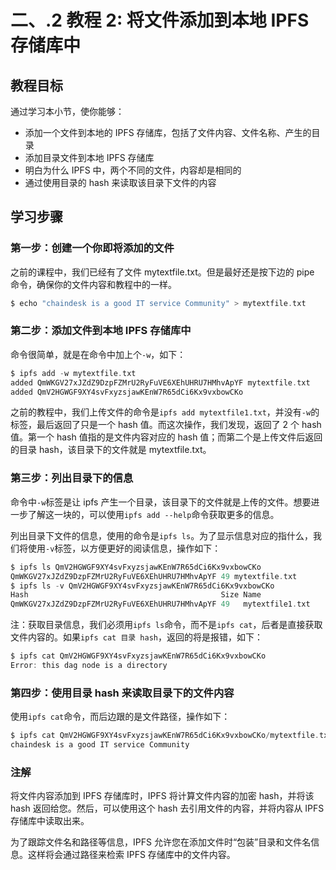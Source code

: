 # 二、.2 教程 2: 将文件添加到本地 IPFS 存储库中

## 教程目标

通过学习本小节，使你能够：

*   添加一个文件到本地的 IPFS 存储库，包括了文件内容、文件名称、产生的目录
*   添加目录文件到本地 IPFS 存储库
*   明白为什么 IPFS 中，两个不同的文件，内容却是相同的
*   通过使用目录的 hash 来读取该目录下文件的内容

## 学习步骤

### 第一步：创建一个你即将添加的文件

之前的课程中，我们已经有了文件 mytextfile.txt。但是最好还是按下边的 pipe 命令，确保你的文件内容和教程中的一样。

```go
$ echo "chaindesk is a good IT service Community" > mytextfile.txt
```

### 第二步：添加文件到本地 IPFS 存储库中

命令很简单，就是在命令中加上个`-w`，如下：

```go
$ ipfs add -w mytextfile.txt 
added QmWKGV27xJZdZ9DzpFZMrU2RyFuVE6XEhUHRU7HMhvApYF mytextfile.txt
added QmV2HGWGF9XY4svFxyzsjawKEnW7R65dCi6Kx9vxbowCKo 
```

之前的教程中，我们上传文件的命令是`ipfs add mytextfile1.txt`，并没有`-w`的标签，最后返回了只是一个 hash 值。而这次操作，我们发现，返回了 2 个 hash 值。第一个 hash 值指的是文件内容对应的 hash 值；而第二个是上传文件后返回的目录 hash，该目录下的文件就是 mytextfile.txt。

### 第三步：列出目录下的信息

命令中`-w`标签是让 ipfs 产生一个目录，该目录下的文件就是上传的文件。想要进一步了解这一块的，可以使用`ipfs add --help`命令获取更多的信息。

列出目录下文件的信息，使用的命令是`ipfs ls`。为了显示信息对应的指什么，我们将使用`-v`标签，以方便更好的阅读信息，操作如下：

```go
$ ipfs ls QmV2HGWGF9XY4svFxyzsjawKEnW7R65dCi6Kx9vxbowCKo
QmWKGV27xJZdZ9DzpFZMrU2RyFuVE6XEhUHRU7HMhvApYF 49 mytextfile.txt
$ ipfs ls -v QmV2HGWGF9XY4svFxyzsjawKEnW7R65dCi6Kx9vxbowCKo
Hash                                           Size Name
QmWKGV27xJZdZ9DzpFZMrU2RyFuVE6XEhUHRU7HMhvApYF 49   mytextfile1.txt
```

注：获取目录信息，我们必须用`ipfs ls`命令，而不是`ipfs cat`，后者是直接获取文件内容的。如果`ipfs cat 目录 hash`，返回的将是报错，如下：

```go
$ ipfs cat QmV2HGWGF9XY4svFxyzsjawKEnW7R65dCi6Kx9vxbowCKo
Error: this dag node is a directory
```

### 第四步：使用目录 hash 来读取目录下的文件内容

使用`ipfs cat`命令，而后边跟的是文件路径，操作如下：

```go
$ ipfs cat QmV2HGWGF9XY4svFxyzsjawKEnW7R65dCi6Kx9vxbowCKo/mytextfile.txt
chaindesk is a good IT service Community
```

### 注解

将文件内容添加到 IPFS 存储库时，IPFS 将计算文件内容的加密 hash，并将该 hash 返回给您。然后，可以使用这个 hash 去引用文件的内容，并将内容从 IPFS 存储库中读取出来。

为了跟踪文件名和路径等信息，IPFS 允许您在添加文件时“包装”目录和文件名信息。这样将会通过路径来检索 IPFS 存储库中的文件内容。